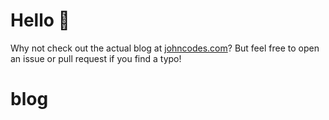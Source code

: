 # Hello :wave:

Why not check out the actual blog at [johncodes.com](johncodes.com)?
But feel free to open an issue or pull request if you find a typo!
# blog
